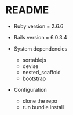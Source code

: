 # README

* Ruby version = 2.6.6

* Rails version = 6.0.3.4

* System dependencies

    - sortablejs
    - devise
    - nested_scaffold
    - bootstrap

* Configuration

    - clone the repo
    -  run bundle install
